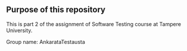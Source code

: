 ## Purpose of this repository

This is part 2 of the assignment of Software Testing course at Tampere University.

Group name: AnkarataTestausta
